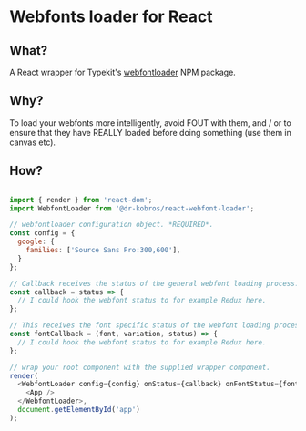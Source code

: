 # Webfonts loader for React

## What?

A React wrapper for Typekit's [webfontloader](https://www.npmjs.com/package/webfontloader) NPM package.

## Why?

To load your webfonts more intelligently, avoid FOUT with them, and / or to ensure that they have REALLY loaded before doing something (use them in canvas etc).

## How?

```javascript

import { render } from 'react-dom';
import WebfontLoader from '@dr-kobros/react-webfont-loader';

// webfontloader configuration object. *REQUIRED*.
const config = {
  google: {
    families: ['Source Sans Pro:300,600'],
  }
};

// Callback receives the status of the general webfont loading process. *OPTIONAL*
const callback = status => {
  // I could hook the webfont status to for example Redux here.
};

// This receives the font specific status of the webfont loading process. *OPTIONAL*
const fontCallback = (font, variation, status) => {
  // I could hook the webfont status to for example Redux here.
};

// wrap your root component with the supplied wrapper component.
render(
  <WebfontLoader config={config} onStatus={callback} onFontStatus={fontCallback}>
    <App />
  </WebfontLoader>,
  document.getElementById('app')
);

```
